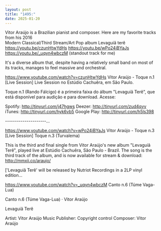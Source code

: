 ```yaml
---
layout: post
title: "1495:"
date: 2025-01-20
---
```


Vitor Araújo is a Brazilian pianist and composer. Here are my favorite tracks from his 2016      
Modern Classical/Third Stream/Art Pop album Levaguiã terê 
https://youtu.be/czunHtwYdHs
https://youtu.be/wPo24iBYaJs
https://youtu.be/_uqyn4wbczM (standout track for me)

It's a diverse album that, despite having a relatively small band on most of its tracks, manages to feel massive and orchestral.

https://www.youtube.com/watch?v=czunHtwYdHs
Vitor Araújo - Toque n.1 [Live Session]
Live Session no Estúdio Cachuêra, em São Paulo.

Toque n.1 (Rando Fálcigo) é a primeira faixa do álbum "Levaguiã Terê", que está disponível para audição e para download. Acesse:

Spotify: http://tinyurl.com/j47hgws
Deezer: http://tinyurl.com/zud4qvy
iTunes: http://tinyurl.com/hyk6vb5
Google Play: http://tinyurl.com/h5ls398

---------------------...

https://www.youtube.com/watch?v=wPo24iBYaJs
Vitor Araújo - Toque n.3 [Live Session]
Toque n.3 (Turvalema)

This is the third and final single from Vitor Araújo's new album "Levaguiã Terê", played live at Estúdio Cachuêra, São Paulo - Brazil. The song is the third track of the album, and is now available for stream & download: http://mmxii.co/araujo/

['Levaguiã Terê' will be released by Nutriot Recordings in a 2LP vinyl edition...

https://www.youtube.com/watch?v=_uqyn4wbczM
Canto n.6 (Túme Vaga-Lua)

Canto n.6 (Túme Vaga-Lua) · Vitor Araújo

Levaguiã Terê



Artist: Vitor Araújo
Music  Publisher: Copyright control
Composer: Vitor Araújo
